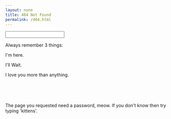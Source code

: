 ```yaml
---
layout: none
title: 404 Not Found
permalink: /404.html
---
```


<html>
	<head>
		 <link rel="stylesheet" href="https://cdnjs.cloudflare.com/ajax/libs/normalize/5.0.0/normalize.min.css">
		<link rel="stylesheet" href="../style.css">
</head>
<body>

<div class="container">
  <form class="four-oh-four-form">
    <input type="text" class="404-input">
  </form>

  <div class="terminal">
	<p class="prompt">Always remember 3 things:</p>
	<p class="prompt">I'm here.</p>
	<p class="prompt">I'll Wait. </p>
	<p class="prompt">I love you more than anything.</p>
	<br><br><br>
      <p class="prompt">The page you requested need a password, meow. If you don't know then try typing 'kittens'.</p>
      <p class="prompt output new-output"></p>
  </div>
</div>
<script src='http://cdnjs.cloudflare.com/ajax/libs/jquery/3.1.2/jquery.min.js'></script>
<script src='http://cdnjs.cloudflare.com/ajax/libs/velocity/1.2.2/velocity.min.js'></script>
<script>
  var inputReady = true;
var input = $('.404-input');
input.focus();
$('.container').on('click', function(e){
  input.focus();
});

input.on('keyup', function(e){
  $('.new-output').text(input.val());
  // console.log(inputReady);
});
</body>
</html>

$('.four-oh-four-form').on('submit', function(e){
  e.preventDefault();
  var val = $(this).children($('.404-input')).val().toLowerCase();
  var href;

	 if (val === 'kittens'){
    showKittens();
  }else {
    resetForm();
  }
});

function resetForm(withKittens){
  var message = "Sorry, that is not recognized."
  var input = $('.404-input');

  if (withKittens){
    $('.kittens').removeClass('kittens');
    message = "Huzzzzzah Kittehs!"
  }

  $('.new-output').removeClass('new-output');
  input.val('');
  $('.terminal').append('<p class="prompt">' + message + '</p><p class="prompt output new-output"></p>');

  $('.new-output').velocity(
    'scroll'
  ), {duration: 100}
}

	function showKittens(){
		$('.terminal').append("<div class='kittens'>"+
								 "<p class='prompt'>	                             ,----,         ,----,                                          ,---,</p>" +
								 "<p class='prompt'>       ,--.                ,/   .`|       ,/   .`|                     ,--.              ,`--.' |</p>" +
								 "<p class='prompt'>   ,--/  /|    ,---,     ,`   .'  :     ,`   .'  :     ,---,.        ,--.'|   .--.--.    |   :  :</p>" +
								 "<p class='prompt'>,---,': / ' ,`--.' |   ;    ;     /   ;    ;     /   ,'  .' |    ,--,:  : |  /  /    '.  '   '  ;</p>" +
								 "<p class='prompt'>:   : '/ /  |   :  : .'___,/    ,'  .'___,/    ,'  ,---.'   | ,`--.'`|  ' : |  :  /`. /  |   |  |</p>" +
								 "<p class='prompt'>|   '   ,   :   |  ' |    :     |   |    :     |   |   |   .' |   :  :  | | ;  |  |--`   '   :  ;</p>" +
								 "<p class='prompt'>'   |  /    |   :  | ;    |.';  ;   ;    |.';  ;   :   :  |-, :   |   \\ | : |  :  ;_     |   |  '</p>" +
								 "<p class='prompt'>|   ;  ;    '   '  ; `----'  |  |   `----'  |  |   :   |  ;/| |   : '  '; |  \\  \\    `.  '   :  |</p>" +
								 "<p class='prompt'>:   '   \\   |   |  |     '   :  ;       '   :  ;   |   :   .' '   ' ;.    ;   `----.   \\ ;   |  ;</p>" +
								 "<p class='prompt'>'   : |.  \\ |   |  '     '   :  |       '   :  |   '   :  ;/| '   : |  ; .'  /  /`--'  /  `--..`;  </p>" +
								 "<p class='prompt'>|   | '_\\.' '   :  |     ;   |.'        ;   |.'    |   |    \\ |   | '`--'   '--'.     /  .--,_   </p>" +
								 "<p class='prompt'>'   : |     ;   |.'      '---'          '---'      |   :   .' '   : |         `--'---'   |    |`.  </p>" +
								 "<p class='prompt'>;   |,'     '---'                                  |   | ,'   ;   |.'                    `-- -`, ; </p>" +
								 "<p class='prompt'>'---'                                              `----'     '---'                        '---`'</p>" +
								 "<p class='prompt'>                                                              </p></div>");

		
		var lines = $('.kittens p');
		$.each(lines, function(index, line){
			setTimeout(function(){
				$(line).css({
					"opacity": 1
				});

				textEffect($(line))
			}, index * 100);
		});

		$('.new-output').velocity(
			'scroll'
		), {duration: 100}

		setTimeout(function(){
			var gif;

			$.get('http://api.giphy.com/v1/gifs/random?api_key=dc6zaTOxFJmzC&tag=kittens', function(result){
				gif = result.data.image_url;
				$('.terminal').append('<img class="kitten-gif" src="' + gif + '"">');
				resetForm(true);
			});
		}, (lines.length * 100) + 1000);
	}

	function textEffect(line){
		var alpha = [';', '.', ',', ':', ';', '~', '`'];
		var animationSpeed = 10;
		var index = 0;
		var string = line.text();
		var splitString = string.split("");
		var copyString = splitString.slice(0);

		var emptyString = copyString.map(function(el){
		    return [alpha[Math.floor(Math.random() * (alpha.length))], index++];
		})

		emptyString = shuffle(emptyString);

		$.each(copyString, function(i, el){
		    var newChar = emptyString[i];
		    toUnderscore(copyString, line, newChar);

		    setTimeout(function(){
		      fromUnderscore(copyString, splitString, newChar, line);
		    },i * animationSpeed);
		  })
	}

	function toUnderscore(copyString, line, newChar){
		copyString[newChar[1]] = newChar[0];
		line.text(copyString.join(''));
	}

	function fromUnderscore(copyString, splitString, newChar, line){
		copyString[newChar[1]] = splitString[newChar[1]];
		line.text(copyString.join(""));
	}


	function shuffle(o){
	    for(var j, x, i = o.length; i; j = Math.floor(Math.random() * i), x = o[--i], o[i] = o[j], o[j] = x);
	    return o;
	};
  </script>
 
